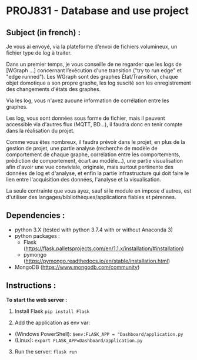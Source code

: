 # PROJ831 - Database and use project

## Subject (in french) :

Je vous ai envoyé, via la plateforme d’envoi de fichiers volumineux, un fichier type de log à traiter.

Dans un premier temps, je vous conseille de ne regarder que les logs de [WGraph ...] concernant l’exécution d'une transition ("try to run edge" et "edge runned"). Les WGraph sont des graphes État/Transition, chaque objet domotique a son propre graphe, les log suscité son les enregistrement des changements d'états des graphes.

Via les log, vous n'avez aucune information de corrélation entre les graphes.

Les log, vous sont données sous forme de fichier, mais il peuvent accessible via d'autres flux (MQTT, BD...), il faudra donc en tenir compte dans la réalisation du projet.

Comme vous êtes nombreux, il faudra prévoir dans le projet, en plus de la gestion de projet, une partie analyse (recherche de modèle de comportement de chaque graphe, corrélation entre les comportements, prédiction de comportement, écart au modèle...), une partie visualisation afin d'avoir une vue conviviale, originale, mais surtout pertinente des données de log et d'analyse, et enfin la partie infrastructure qui doit faire le lien entre l'acquisition des données, l'analyse et la visualisation.

La seule contrainte que vous ayez, sauf si le module en impose d'autres, est d'utiliser des langages/bibliothèques/applications fiables et pérennes.

## Dependencies :

* python 3.X (tested with python 3.7.4 with or without Anaconda 3)
* python packages :
  * Flask (https://flask.palletsprojects.com/en/1.1.x/installation/#installation)
  * pymongo (https://pymongo.readthedocs.io/en/stable/installation.html)
* MongoDB (https://www.mongodb.com/community)

## Instructions :
**To start the web server :**

1. Install Flask
`pip install Flask`


2. Add the application as env var:
  * (Windows PowerShell): `$env:FLASK_APP = "Dashboard/application.py`
  * (Linux): `export FLASK_APP=Dashboard/application.py`


3. Run the server:
`flask run`
